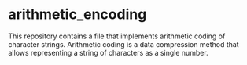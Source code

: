 # arithmetic_encoding
This repository contains a file that implements arithmetic coding of character strings. Arithmetic coding is a data compression method that allows representing a string of characters as a single number.

